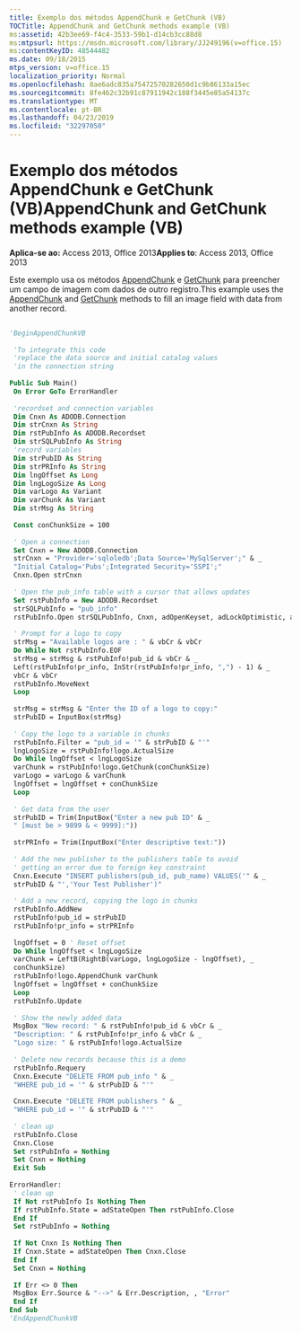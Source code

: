 ```yaml
---
title: Exemplo dos métodos AppendChunk e GetChunk (VB)
TOCTitle: AppendChunk and GetChunk methods example (VB)
ms:assetid: 42b3ee69-f4c4-3533-59b1-d14cb3cc88d8
ms:mtpsurl: https://msdn.microsoft.com/library/JJ249196(v=office.15)
ms:contentKeyID: 48544482
ms.date: 09/18/2015
mtps_version: v=office.15
localization_priority: Normal
ms.openlocfilehash: 8ae6adc835a75472570282650d1c9b86133a15ec
ms.sourcegitcommit: 8fe462c32b91c87911942c188f3445e85a54137c
ms.translationtype: MT
ms.contentlocale: pt-BR
ms.lasthandoff: 04/23/2019
ms.locfileid: "32297050"
---
```

# <a name="appendchunk-and-getchunk-methods-example-vb"></a><span data-ttu-id="b1dd9-102">Exemplo dos métodos AppendChunk e GetChunk (VB)</span><span class="sxs-lookup"><span data-stu-id="b1dd9-102">AppendChunk and GetChunk methods example (VB)</span></span>


<span data-ttu-id="b1dd9-103">**Aplica-se ao:** Access 2013, Office 2013</span><span class="sxs-lookup"><span data-stu-id="b1dd9-103">**Applies to**: Access 2013, Office 2013</span></span>

<span data-ttu-id="b1dd9-104">Este exemplo usa os métodos [AppendChunk](appendchunk-method-ado.md) e [GetChunk](getchunk-method-ado.md) para preencher um campo de imagem com dados de outro registro.</span><span class="sxs-lookup"><span data-stu-id="b1dd9-104">This example uses the [AppendChunk](appendchunk-method-ado.md) and [GetChunk](getchunk-method-ado.md) methods to fill an image field with data from another record.</span></span>

```vb 
 
'BeginAppendChunkVB 
 
 'To integrate this code 
 'replace the data source and initial catalog values 
 'in the connection string 
 
Public Sub Main() 
 On Error GoTo ErrorHandler 
 
 'recordset and connection variables 
 Dim Cnxn As ADODB.Connection 
 Dim strCnxn As String 
 Dim rstPubInfo As ADODB.Recordset 
 Dim strSQLPubInfo As String 
 'record variables 
 Dim strPubID As String 
 Dim strPRInfo As String 
 Dim lngOffset As Long 
 Dim lngLogoSize As Long 
 Dim varLogo As Variant 
 Dim varChunk As Variant 
 Dim strMsg As String 
 
 Const conChunkSize = 100 
 
 ' Open a connection 
 Set Cnxn = New ADODB.Connection 
 strCnxn = "Provider='sqloledb';Data Source='MySqlServer';" & _ 
 "Initial Catalog='Pubs';Integrated Security='SSPI';" 
 Cnxn.Open strCnxn 
 
 ' Open the pub_info table with a cursor that allows updates 
 Set rstPubInfo = New ADODB.Recordset 
 strSQLPubInfo = "pub_info" 
 rstPubInfo.Open strSQLPubInfo, Cnxn, adOpenKeyset, adLockOptimistic, adCmdTable 
 
 ' Prompt for a logo to copy 
 strMsg = "Available logos are : " & vbCr & vbCr 
 Do While Not rstPubInfo.EOF 
 strMsg = strMsg & rstPubInfo!pub_id & vbCr & _ 
 Left(rstPubInfo!pr_info, InStr(rstPubInfo!pr_info, ",") - 1) & _ 
 vbCr & vbCr 
 rstPubInfo.MoveNext 
 Loop 
 
 strMsg = strMsg & "Enter the ID of a logo to copy:" 
 strPubID = InputBox(strMsg) 
 
 ' Copy the logo to a variable in chunks 
 rstPubInfo.Filter = "pub_id = '" & strPubID & "'" 
 lngLogoSize = rstPubInfo!logo.ActualSize 
 Do While lngOffset < lngLogoSize 
 varChunk = rstPubInfo!logo.GetChunk(conChunkSize) 
 varLogo = varLogo & varChunk 
 lngOffset = lngOffset + conChunkSize 
 Loop 
 
 ' Get data from the user 
 strPubID = Trim(InputBox("Enter a new pub ID" & _ 
 " [must be > 9899 & < 9999]:")) 
 
 strPRInfo = Trim(InputBox("Enter descriptive text:")) 
 
 ' Add the new publisher to the publishers table to avoid 
 ' getting an error due to foreign key constraint 
 Cnxn.Execute "INSERT publishers(pub_id, pub_name) VALUES('" & _ 
 strPubID & "','Your Test Publisher')" 
 
 ' Add a new record, copying the logo in chunks 
 rstPubInfo.AddNew 
 rstPubInfo!pub_id = strPubID 
 rstPubInfo!pr_info = strPRInfo 
 
 lngOffset = 0 ' Reset offset 
 Do While lngOffset < lngLogoSize 
 varChunk = LeftB(RightB(varLogo, lngLogoSize - lngOffset), _ 
 conChunkSize) 
 rstPubInfo!logo.AppendChunk varChunk 
 lngOffset = lngOffset + conChunkSize 
 Loop 
 rstPubInfo.Update 
 
 ' Show the newly added data 
 MsgBox "New record: " & rstPubInfo!pub_id & vbCr & _ 
 "Description: " & rstPubInfo!pr_info & vbCr & _ 
 "Logo size: " & rstPubInfo!logo.ActualSize 
 
 ' Delete new records because this is a demo 
 rstPubInfo.Requery 
 Cnxn.Execute "DELETE FROM pub_info " & _ 
 "WHERE pub_id = '" & strPubID & "'" 
 
 Cnxn.Execute "DELETE FROM publishers " & _ 
 "WHERE pub_id = '" & strPubID & "'" 
 
 ' clean up 
 rstPubInfo.Close 
 Cnxn.Close 
 Set rstPubInfo = Nothing 
 Set Cnxn = Nothing 
 Exit Sub 
 
ErrorHandler: 
 ' clean up 
 If Not rstPubInfo Is Nothing Then 
 If rstPubInfo.State = adStateOpen Then rstPubInfo.Close 
 End If 
 Set rstPubInfo = Nothing 
 
 If Not Cnxn Is Nothing Then 
 If Cnxn.State = adStateOpen Then Cnxn.Close 
 End If 
 Set Cnxn = Nothing 
 
 If Err <> 0 Then 
 MsgBox Err.Source & "-->" & Err.Description, , "Error" 
 End If 
End Sub 
'EndAppendChunkVB 
```

